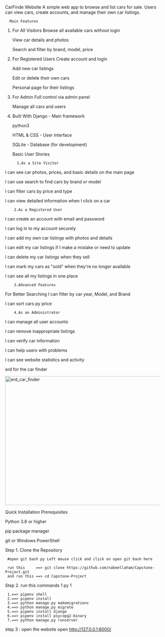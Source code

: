 CarFinde Website
A simple web app to browse and list cars for sale. Users can view cars, create accounts, and manage their own car listings.

      Main Features

1. For All Visitors
    Browse all available cars without login

    View car details and photos
 
    Search and filter by brand, model, price

2. For Registered Users
    Create account and login

   Add new car listings

   Edit or delete their own cars

   Personal page for their listings

3. For Admin
    Full control via admin panel

    Manage all cars and users

4. Built With
    Django - Main framework
     
    python3 

    HTML & CSS - User interface

    SQLite - Database (for development)
    

       
      Basic User Stories

         1.As a Site Visitor

I can see car photos, prices, and basic details on the main page

I can use search to find cars by brand or model

I can filter cars by price and type

I can view detailed information when I click on a car
         
        2.As a Registered User
I can create an account with email and password

I can log in to my account securely

I can add my own car listings with photos and details

I can edit my car listings if I make a mistake or need to update

I can delete my car listings when they sell

I can mark my cars as "sold" when they're no longer available

I can see all my listings in one place

        3.Advanced Features
For Better Searching
I can filter by car year, Model, and Brand

I can sort cars py price

        4.As an Administrator
I can manage all user accounts

I can remove inappropriate listings

I can verify car information

I can help users with problems

I can see website statistics and activity


erd for the car finder

<img width="733" height="420" alt="erd_car_finder" src="https://github.com/user-attachments/assets/9bbcca47-a5ba-44c9-9cd6-42ff6d258daf" />




Quick Installation
     Prerequisites

Python 3.8 or higher

pip package manager
 
git or Windows PowerShell


 Step 1. Clone the Repository
 
     #open git bash py Left mouse click and click on open git bash here

     run this     ==> git clone https://github.com/nabeellaham/Capstone-Project.git
     and run this ==> cd Capstone-Project
 
Step 2. run this commands 1 py 1
 
     1.==> pipenv shell
     2.==> pipenv install
     3.==> python manage.py makemigrations
     4.==> python manage.py migrate
     5.==> pipenv install django
     6.==> pipenv install psycopg2-binary
     7.==> python manage.py runserver

step 3 : open the website 
     open http://127.0.0.1:8000/
